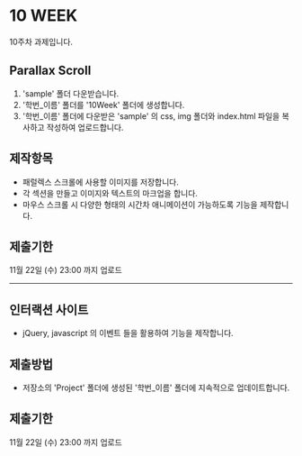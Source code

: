 # 10 WEEK

10주차 과제입니다.

## Parallax Scroll

1. 'sample' 폴더 다운받습니다.
2. '학번_이름' 폴더를 '10Week' 폴더에 생성합니다.
3. '학번_이름' 폴더에 다운받은 'sample' 의 css, img 폴더와 index.html 파일을 복사하고 작성하여 업로드합니다.

## 제작항목

- 패럴렉스 스크롤에 사용할 이미지를 저장합니다.
- 각 섹션을 만들고 이미지와 텍스트의 마크업을 합니다.
- 마우스 스크롤 시 다양한 형태의 시간차 애니메이션이 가능하도록 기능을 제작합니다.

## 제출기한

11월 22일 (수) 23:00 까지 업로드

<hr/>

## 인터랙션 사이트

- jQuery, javascript 의 이벤트 들을 활용하여 기능을 제작합니다.

## 제출방법

- 저장소의 'Project' 폴더에 생성된 '학번_이름' 폴더에 지속적으로 업데이트합니다.

## 제출기한

11월 22일 (수) 23:00 까지 업로드